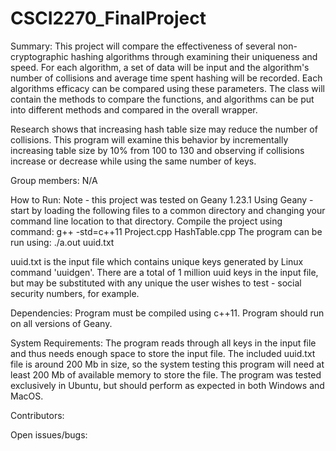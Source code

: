 # CSCI2270_FinalProject

Summary:
This project will compare the effectiveness of several non-cryptographic 
hashing algorithms through examining their uniqueness and speed. For each
algorithm, a set of data will be input and the algorithm's number of 
collisions and average time spent hashing will be recorded. Each algorithms
efficacy can be compared using these parameters. The class will contain
the methods to compare the functions, and algorithms can be put into
different methods and compared in the overall wrapper. 

Research shows that increasing hash table size may reduce the number of 
collisions. This program will examine this behavior by incrementally 
increasing table size by 10% from 100 to 130 and observing if collisions
increase or decrease while using the same number of keys.

Group members:
N/A

How to Run:
Note - this project was tested on Geany 1.23.1
Using Geany - start by loading the following files to a common directory 
and changing your command line location to that directory. Compile the
project using command: 
g++ -std=c++11 Project.cpp HashTable.cpp
The program can be run using:
./a.out uuid.txt

uuid.txt is the input file which contains unique keys generated by Linux
command 'uuidgen'. There are a total of 1 million uuid keys in the input 
file, but may be substituted with any unique the user wishes to test - 
social security numbers, for example.

Dependencies:
Program must be compiled using c++11.
Program should run on all versions of Geany.

System Requirements:
The program reads through all keys in the input file and thus needs enough
space to store the input file. The included uuid.txt file is around 200 Mb
in size, so the system testing this program will need at least 200 Mb of 
available memory to store the file. The program was tested exclusively in 
Ubuntu, but should perform as expected in both Windows and MacOS.

Contributors:

Open issues/bugs:

